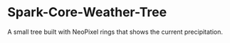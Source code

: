 Spark-Core-Weather-Tree
=======================

A small tree built with NeoPixel rings that shows the current precipitation.
